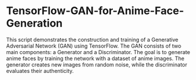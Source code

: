 # TensorFlow-GAN-for-Anime-Face-Generation
This script demonstrates the construction and training of a Generative Adversarial Network (GAN) using TensorFlow. The GAN consists of two main components: a Generator and a Discriminator. The goal is to generate anime faces by training the network with a dataset of anime images. The generator creates new images from random noise, while the discriminator evaluates their authenticity.
